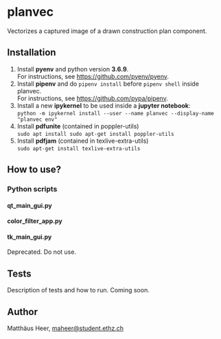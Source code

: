 # planvec
Vectorizes a captured image of a drawn construction plan component.

## Installation
1) Install **pyenv** and python version **3.6.9**.  
    For instructions, see https://github.com/pyenv/pyenv.
2) Install **pipenv** and do ```pipenv install``` before ```pipenv shell``` inside planvec.  
    For instructions, see https://github.com/pypa/pipenv.
3) Install a new **ipykernel** to be used inside a **jupyter notebook**:  
    ```python -m ipykernel install --user --name planvec --display-name "planvec env"```
4) Install **pdfunite** (contained in poppler-utils)  
    ```sudo apt install sudo apt-get install poppler-utils```
5) Install **pdfjam** (contained in texlive-extra-utils)  
    ```sudo apt-get install texlive-extra-utils ```

## How to use?
### Python scripts
#### qt_main_gui.py

#### color_filter_app.py

#### tk_main_gui.py
Deprecated. Do not use.

## Tests
Description of tests and how to run. Coming soon.

## Author
Matthäus Heer, maheer@student.ethz.ch